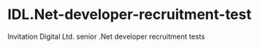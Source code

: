 # IDL.Net-developer-recruitment-test
Invitation Digital Ltd. senior .Net developer recruitment tests
